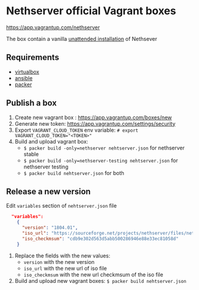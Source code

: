 # Nethserver official Vagrant boxes

https://app.vagrantup.com/nethserver

The box contain a vanilla [unattended installation](http://docs.nethserver.org/en/v7/installation.html#installation-unattended) of Nethsever

## Requirements

 * [virtualbox](https://www.virtualbox.org/)
 * [ansible](https://www.ansible.com/)
 * [packer](https://www.packer.io/)

## Publish a box

1. Create new vagrant box : https://app.vagrantup.com/boxes/new
1. Generate new token: https://app.vagrantup.com/settings/security
1. Export `VAGRANT_CLOUD_TOKEN` env variable: `# export VAGRANT_CLOUD_TOKEN="<TOKEN>"`
1. Build and upload vagrant box:
	* `$ packer build -only=nethserver nehtserver.json` for nethserver stable
	* `$ packer build -only=nethserver-testing nehtserver.json` for nethserver testing
	* `$ packer build nehtserver.json` for both

## Release a new version

Edit `variables` section of  `nehtserver.json` file
```json
  "variables":
    {
      "version": "1804.01",
      "iso_url": "https://sourceforge.net/projects/nethserver/files/nethserver-7.5.1804-x86_64.iso/download",
      "iso_checkmsum": "cdb9e302d563d5abb500286946e88e33ec81058d"
    }
```
1. Replace the fields with the new values:
	* `version` with the new version
	* `iso_url` with the new url of iso file
	* `iso_checkmsum` with the new url checkmsum of the iso file
1. Build and upload new vagrant boxes: `$ packer build nehtserver.json`
